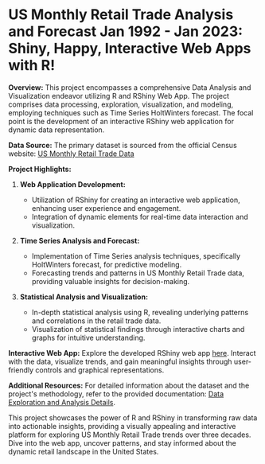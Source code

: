 # US Monthly Retail Trade Analysis and Forecast Jan 1992 - Jan 2023: Shiny, Happy, Interactive Web Apps with R!

**Overview:**
This project encompasses a comprehensive Data Analysis and Visualization endeavor utilizing R and RShiny Web App. The project comprises data processing, exploration, visualization, and modeling, employing techniques such as Time Series HoltWinters forecast. The focal point is the development of an interactive RShiny web application for dynamic data representation.

**Data Source:**
The primary dataset is sourced from the official Census website: [US Monthly Retail Trade Data](https://www.census.gov/retail/mrts/www/mrtssales92-present.xlsx)

**Project Highlights:**
1. **Web Application Development:**
   - Utilization of RShiny for creating an interactive web application, enhancing user experience and engagement.
   - Integration of dynamic elements for real-time data interaction and visualization.

2. **Time Series Analysis and Forecast:**
   - Implementation of Time Series analysis techniques, specifically HoltWinters forecast, for predictive modeling.
   - Forecasting trends and patterns in US Monthly Retail Trade data, providing valuable insights for decision-making.

3. **Statistical Analysis and Visualization:**
   - In-depth statistical analysis using R, revealing underlying patterns and correlations in the retail trade data.
   - Visualization of statistical findings through interactive charts and graphs for intuitive understanding.

**Interactive Web App:**
Explore the developed RShiny web app [here](https://hiaudrey.shinyapps.io/shinyapp/). Interact with the data, visualize trends, and gain meaningful insights through user-friendly controls and graphical representations.

**Additional Resources:**
For detailed information about the dataset and the project's methodology, refer to the provided documentation: [Data Exploration and Analysis Details](https://rpubs.com/HiAudrey/hw0).

This project showcases the power of R and RShiny in transforming raw data into actionable insights, providing a visually appealing and interactive platform for exploring US Monthly Retail Trade trends over three decades. Dive into the web app, uncover patterns, and stay informed about the dynamic retail landscape in the United States.
